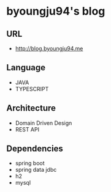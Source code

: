 # byoungju94's blog

## URL
- http://blog.byoungju94.me

## Language
- JAVA
- TYPESCRIPT

## Architecture
- Domain Driven Design
- REST API

## Dependencies
- spring boot
- spring data jdbc
- h2
- mysql

